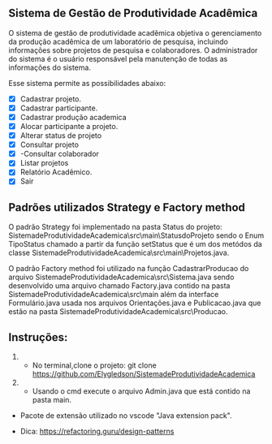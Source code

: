 ## Sistema de Gestão de Produtividade Acadêmica

O sistema de gestão de produtividade acadêmica objetiva o gerenciamento da produção
acadêmica de um laboratório de pesquisa, incluindo informações sobre projetos de pesquisa e
colaboradores. O administrador do sistema é o usuário responsável pela manutenção de todas
as informações do sistema. 

Esse sistema permite as possibilidades abaixo:

- [x] Cadastrar projeto.
- [x]  Cadastrar participante.
- [x]  Cadastrar produção academica
- [x]  Alocar participante a projeto.
- [x]  Alterar status de projeto
- [x]  Consultar projeto
- [x] -Consultar colaborador
- [x]  Listar projetos
- [x]  Relatório Acadêmico.
- [x]  Sair

## Padrões utilizados Strategy e Factory method

O padrão Strategy foi implementado na pasta Status do projeto:
SistemadeProdutividadeAcademica\src\main\StatusdoProjeto sendo o Enum TipoStatus chamado  a
partir da função setStatus que é um dos metódos da classe SistemadeProdutividadeAcademica\src\main\Projetos.java.

O padrão Factory method foi utilizado na função  CadastrarProducao do arquivo SistemadeProdutividadeAcademica\src\Sistema.java 
sendo desenvolvido uma arquivo chamado Factory.java contido na pasta SistemadeProdutividadeAcademica\src\main além da interface
Formulário.java usada nos arquivos Orientações.java e Publicacao.java que estão na pasta SistemadeProdutividadeAcademica\src\Producao.

## Instruções:

1. * No terminal,clone o projeto: git clone https://github.com/Elygledson/SistemadeProdutividadeAcademica
2. * Usando o cmd execute o arquivo Admin.java que está contido na pasta main.

* Pacote de extensão utilizado no vscode "Java extension pack".

* Dica: https://refactoring.guru/design-patterns

